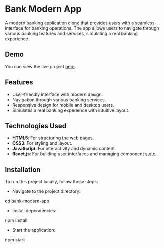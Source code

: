 # Bank Modern App

A modern banking application clone that provides users with a seamless interface for banking operations. The app allows users to navigate through various banking features and services, simulating a real banking experience.

## Demo

You can view the live project [here](https://bankmodernappproject.netlify.app/).

## Features

- User-friendly interface with modern design.
- Navigation through various banking services.
- Responsive design for mobile and desktop users.
- Simulates a real banking experience with intuitive layout.

## Technologies Used

- **HTML5**: For structuring the web pages.
- **CSS3**: For styling and layout.
- **JavaScript**: For interactivity and dynamic content.
- **React.js**: For building user interfaces and managing component state.

## Installation

To run this project locally, follow these steps:

- Navigate to the project directory:

cd bank-modern-app

- Install dependencies:

npm install

- Start the application:

npm start
